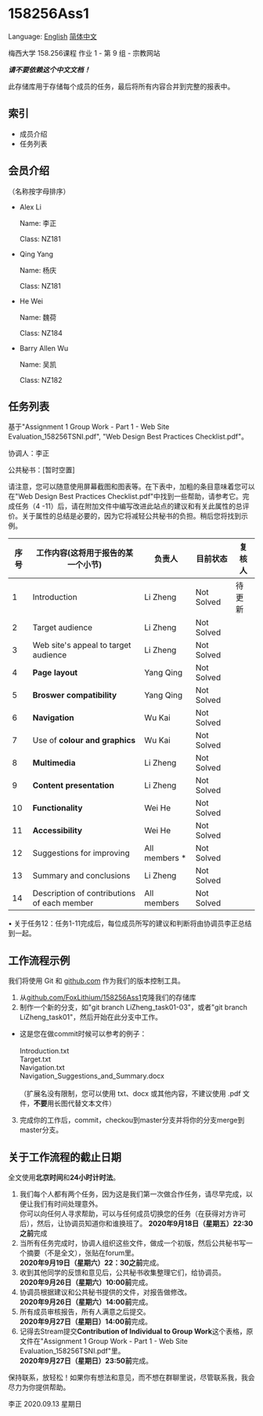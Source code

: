 # 158256Ass1
Language: [English](./README.md) [简体中文](.\README_cnVer.md)

梅西大学 158.256课程 作业 1 - 第 9 组 - 宗教网站

***请不要依赖这个中文文档！***

此存储库用于存储每个成员的任务，最后将所有内容合并到完整的报表中。

## 索引

* 成员介绍
* 任务列表

## 会员介绍
（名称按字母排序）
* Alex Li
  
  Name: 李正

  Class: NZ181
  
* Qing Yang
  
  Name: 杨庆

  Class: NZ181

* He Wei
  
  Name: 魏荷

  Class: NZ184

* Barry Allen Wu
  
  Name: 吴凯

  Class: NZ182

## 任务列表

基于"Assignment 1 Group Work - Part 1 - Web Site Evaluation_158256TSNI.pdf", "Web Design Best Practices Checklist.pdf"。

协调人：李正

公共秘书：\[暂时空置\]

请注意，您可以随意使用屏幕截图和图表等。在下表中，加粗的条目意味着您可以在"Web Design Best Practices Checklist.pdf"中找到一些帮助，请参考它。完成任务（4 -11）后，请在附加文件中编写改进此站点的建议和有关此属性的总评价。关于属性的总结是必要的，因为它将减轻公共秘书的负担。稍后您将找到示例。

| 序号 | 工作内容(这将用于报告的某一个小节)          | 负责人         | 目前状态   | 复核人 |
| ---- | ------------------------------------------- | -------------- | ---------- | ------ |
| 1    | Introduction                                | Li Zheng       | Not Solved | 待更新 |
| 2    | Target audience                             | Li Zheng       | Not Solved |
| 3    | Web site's appeal to target audience        | Li Zheng       | Not Solved |
| 4    | **Page layout**                             | Yang Qing      | Not Solved |
| 5    | **Broswer compatibility**                   | Yang Qing      | Not Solved |
| 6    | **Navigation**                              | Wu Kai         | Not Solved |
| 7    | Use of **colour and graphics**              | Wu Kai         | Not Solved |
| 8    | **Multimedia**                              | Li Zheng       | Not Solved |
| 9    | **Content presentation**                    | Li Zheng       | Not Solved |
| 10   | **Functionality**                           | Wei He         | Not Solved |
| 11   | **Accessibility**                           | Wei He         | Not Solved |
| 12   | Suggestions for improving                   | All members \* | Not Solved |
| 13   | Summary and conclusions                     | Li Zheng       | Not Solved |
| 14   | Description of contributions of each member | All members    | Not Solved |

• 关于任务12：任务1-11完成后，每位成员所写的建议和判断将由协调员李正总结到一起。

## 工作流程示例

我们将使用 Git 和 [github.com](https://github.com) 作为我们的版本控制工具。

1. 从[github.com/FoxLithium/158256Ass1](https://github.com/FoxLithium/158256Ass1)克隆我们的存储库
2. 制作一个新的分支，如"git branch LiZheng_task01-03"，或者"git branch LiZheng_task01"，然后开始在此分支中工作。
 * 这是您在做commit时候可以参考的例子：<br><br>
  Introduction.txt<br>
  Target.txt<br>
  Navigation.txt<br>
  Navigation_Suggestions_and_Summary.docx<br><br>
（扩展名没有限制，您可以使用 txt、docx 或其他内容，不建议使用 .pdf 文件，**不要**用长图代替文本文件）
3. 完成你的工作后，commit，checkou到master分支并将你的分支merge到master分支。


## 关于工作流程的截止日期
全文使用**北京时间**和**24小时计时法**。

1. 我们每个人都有两个任务，因为这是我们第一次做合作任务，请尽早完成，以便让我们有时间处理意外。<br>
   你可以向任何人寻求帮助，可以与任何成员切换您的任务（在获得对方许可后），然后，让协调员知道你和谁换班了。
   **2020年9月18日（星期五）22:30之前**完成<br>
2. 当所有任务完成时，协调人组织这些文件，做成一个初版，然后公共秘书写一个摘要（不是全文），张贴在forum里。<br>
   **2020年9月19日（星期六）22：30之前**完成。
3. 收到其他同学的反馈和意见后，公共秘书收集整理它们，给协调员。<br>
   **2020年9月26日（星期六）10:00前**完成。
4. 协调员根据建议和公共秘书提供的文件，对报告做修改。<br>
   **2020年9月26日（星期六）14:00前**完成。
5. 所有成员审核报告，所有人满意之后提交。<br>
   **2020年9月27日（星期日）14:00前**完成。
6. 记得去Stream提交**Contribution of Individual to Group Work**这个表格，原文件在"Assignment 1 Group Work - Part 1 - Web Site Evaluation_158256TSNI.pdf"里。<br>
   **2020年9月27日（星期日）23:50前**完成。

保持联系，放轻松！如果你有想法和意见，而不想在群聊里说，尽管联系我，我会尽力为你提供帮助。

李正 2020.09.13 星期日